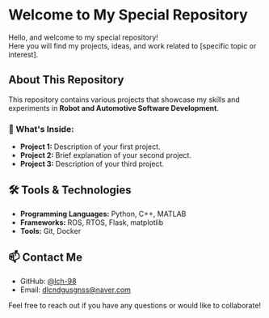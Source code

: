 # Welcome to My Special Repository

Hello, and welcome to my special repository!  
Here you will find my projects, ideas, and work related to [specific topic or interest].

## About This Repository
This repository contains various projects that showcase my skills and experiments in **Robot and Automotive Software Development**.

### 🚀 What's Inside:
- **Project 1:** Description of your first project.
- **Project 2:** Brief explanation of your second project.
- **Project 3:** Description of your third project.

## 🛠️ Tools & Technologies
- **Programming Languages:** Python, C++, MATLAB
- **Frameworks:** ROS, RTOS, Flask, matplotlib
- **Tools:** Git, Docker

## 📫 Contact Me
- GitHub: [@lch-98](https://github.com/lch-98)
- Email: dlcndgusgnss@naver.com

Feel free to reach out if you have any questions or would like to collaborate!

<!--
**lch-98/lch-98** is a ✨ _special_ ✨ repository because its `README.md` (this file) appears on your GitHub profile.

Here are some ideas to get you started:

- 🔭 I’m currently working on ...
- 🌱 I’m currently learning ...
- 👯 I’m looking to collaborate on ...
- 🤔 I’m looking for help with ...
- 💬 Ask me about ...
- 📫 How to reach me: ...
- 😄 Pronouns: ...
- ⚡ Fun fact: ...
-->
